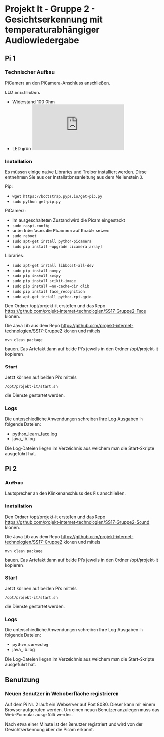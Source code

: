 # Projekt It - Gruppe 2 - Gesichtserkennung mit temperaturabhängiger Audiowiedergabe

## Pi 1

### Technischer Aufbau
PiCamera an den PiCamera-Anschluss anschließen.

LED anschließen:
- Widerstand 100 Ohm
- LED grün
![LED Schaltpaln](https://data.control.fysar.de/index.php/apps/files_sharing/ajax/publicpreview.php?x=3360&y=1224&a=true&file=led-schaltplan.png&t=sc2vACslzTmEeG0&scalingup=0)

### Installation 

Es müssen einige native Libraries und Treiber installiert werden. Diese entnehmen Sie aus der Installationsanleitung aus dem Meilenstein 3.

Pip:
- `wget https://bootstrap.pypa.io/get-pip.py`
- `sudo python get-pip.py`

PiCamera:
- Im ausgeschalteten Zustand wird die Picam eingesteckt
- `sudo raspi-config`
- unter Interfaces die Picamera auf Enable setzen
- `sudo reboot`
- `sudo apt-get install python-picamera`
- `sudo pip install –upgrade picamera[array]`

Libraries:
- `sudo apt-get install libboost-all-dev`
- `sudo pip install numpy`
- `sudo pip install scipy`
- `sudo pip install scikit-image`
- `sudo pip install –no-cache-dir dlib`
- `sudo pip install face_recognition`
- `sudo apt-get install python-rpi.gpio`

Den Ordner /opt/projekt-it erstellen und das Repo https://github.com/projekt-internet-technologien/SS17-Gruppe2-Face klonen.

Die Java Lib aus dem Repo https://github.com/projekt-internet-technologien/SS17-Gruppe2 klonen und mittels 

```
mvn clean package 
```

bauen. Das Artefakt dann auf beide Pi’s jeweils in den Ordner /opt/projekt-it kopieren. 

### Start

Jetzt können auf beiden Pi’s mittels

```
/opt/projekt-it/start.sh
```

die Dienste gestartet werden.

### Logs

Die unterschiedliche Anwendungen schreiben Ihre Log-Ausgaben in folgende Dateien:

- python_learn_face.log
- java_lib.log

Die Log-Dateien liegen im Verzeichnis aus welchem man die Start-Skripte ausgeführt hat.


## Pi 2

### Aufbau

Lautsprecher an den Klinkenanschluss des Pis anschließen.

### Installation

Den Ordner /opt/projekt-it erstellen und das Repo https://github.com/projekt-internet-technologien/SS17-Gruppe2-Sound klonen.

Die Java Lib aus dem Repo https://github.com/projekt-internet-technologien/SS17-Gruppe2 klonen und mittels 

```
mvn clean package 
```

bauen. Das Artefakt dann auf beide Pi’s jeweils in den Ordner /opt/projekt-it kopieren. 

### Start

Jetzt können auf beiden Pi’s mittels

```
/opt/projekt-it/start.sh
```

die Dienste gestartet werden.

### Logs

Die unterschiedliche Anwendungen schreiben Ihre Log-Ausgaben in folgende Dateien:


- python_server.log
- java_lib.log

Die Log-Dateien liegen im Verzeichnis aus welchem man die Start-Skripte ausgeführt hat.

## Benutzung

### Neuen Benutzer in Weboberfläche registrieren
Auf dem Pi Nr. 2 läuft ein Webserver auf Port 8080. Dieser kann mit einem Browser aufgerufen werden. Um einen neuen Benutzer anzulegen muss das Web-Formular ausgefüllt werden. 

Nach etwa einer Minute ist der Benutzer registriert und wird von der Gesichtserkennung über die Picam erkannt.




